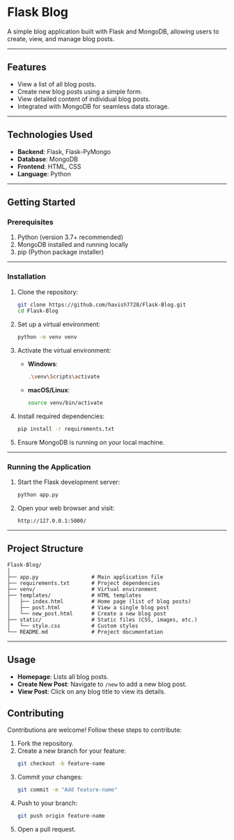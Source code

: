 # **Flask Blog**

A simple blog application built with Flask and MongoDB, allowing users to create, view, and manage blog posts.

---

## **Features**

- View a list of all blog posts.
- Create new blog posts using a simple form.
- View detailed content of individual blog posts.
- Integrated with MongoDB for seamless data storage.

---

## **Technologies Used**

- **Backend**: Flask, Flask-PyMongo
- **Database**: MongoDB
- **Frontend**: HTML, CSS
- **Language**: Python

---

## **Getting Started**

### **Prerequisites**

1. Python (version 3.7+ recommended)
2. MongoDB installed and running locally
3. pip (Python package installer)

---

### **Installation**

1. Clone the repository:
   ```bash
   git clone https://github.com/havish7728/Flask-Blog.git
   cd Flask-Blog
   ```

2. Set up a virtual environment:
   ```bash
   python -m venv venv
   ```

3. Activate the virtual environment:
   - **Windows**:
     ```bash
     .\venv\Scripts\activate
     ```
   - **macOS/Linux**:
     ```bash
     source venv/bin/activate
     ```

4. Install required dependencies:
   ```bash
   pip install -r requirements.txt
   ```

5. Ensure MongoDB is running on your local machine.

---

### **Running the Application**

1. Start the Flask development server:
   ```bash
   python app.py
   ```

2. Open your web browser and visit:
   ```plaintext
   http://127.0.0.1:5000/
   ```

---

## **Project Structure**

```plaintext
Flask-Blog/
│
├── app.py                 # Main application file
├── requirements.txt       # Project dependencies
├── venv/                  # Virtual environment
├── templates/             # HTML templates
│   ├── index.html         # Home page (list of blog posts)
│   ├── post.html          # View a single blog post
│   └── new_post.html      # Create a new blog post
├── static/                # Static files (CSS, images, etc.)
│   └── style.css          # Custom styles
└── README.md              # Project documentation
```

---

## **Usage**

- **Homepage**: Lists all blog posts.
- **Create New Post**: Navigate to `/new` to add a new blog post.
- **View Post**: Click on any blog title to view its details.


## **Contributing**

Contributions are welcome! Follow these steps to contribute:

1. Fork the repository.
2. Create a new branch for your feature:
   ```bash
   git checkout -b feature-name
   ```
3. Commit your changes:
   ```bash
   git commit -m "Add feature-name"
   ```
4. Push to your branch:
   ```bash
   git push origin feature-name
   ```
5. Open a pull request.
